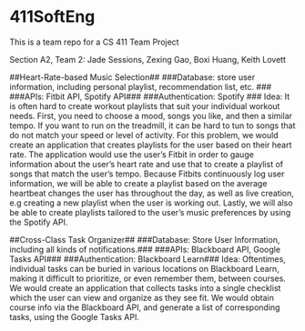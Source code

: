 # 411SoftEng
This is a team repo for a CS 411 Team Project

Section A2, Team 2: Jade Sessions, Zexing Gao, Boxi Huang, Keith Lovett

##Heart-Rate-based Music Selection##
  ###Database: store user information, including personal playlist, recommendation list, etc. ###
  ###APIs: Fitbit API, Spotify API###
  ###Authentication: Spotify ###
Idea: It is often hard to create workout playlists that suit your individual workout needs. First, you need to choose a mood, songs you like, and then a similar tempo. If you want to run on the treadmill, it can be hard to tun to songs that do not match your speed or level of activity. For this problem, we would create an application that creates playlists for the user based on their heart rate. The application would use the user’s Fitbit in order to gauge information about the user’s heart rate and use that to create a playlist of songs that match the user’s tempo. Because Fitbits continuously log user information, we will be able to create a playlist based on the average heartbeat changes the user has throughout the day, as well as live creation, e.g creating a new playlist when the user is working out. Lastly, we will also be able to create playlists tailored to the user’s music preferences by using the Spotify API.

##Cross-Class Task Organizer##
	###Database: Store User Information, including all kinds of notifications.### 
	###APIs: Blackboard API, Google Tasks API###
	###Authentication: Blackboard Learn###
Idea: Oftentimes, individual tasks can be buried in various locations on Blackboard Learn, making it difficult to prioritize, or even remember them, between courses. We would create an application that collects tasks into a single checklist which the user can view and organize as they see fit. We would obtain course info via the Blackboard API, and generate a list of corresponding tasks, using the Google Tasks API.
